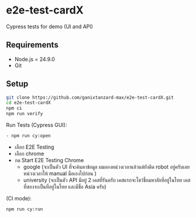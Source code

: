 # e2e-test-cardX

Cypress tests for demo (UI and API)

## Requirements
- Node.js = 24.9.0
- Git

## Setup
```bash
git clone https://github.com/ganixtanzard-max/e2e-test-cardX.git
cd e2e-test-cardX
npm ci
npm run verify

```
Run Tests
(Cypress GUI):
```bash
- npm run cy:open 
```
- เลือก E2E Testing
- เลือก chrome
- กด Start E2E Testing Chrome
  - google (จะเป็นตัว UI ที่จะค้นหาข้อมูล ผมลองหน่วงเวลาแล้วแต่ยังติด robot อยู่ครับเลยหน่วงเวลาให้ manual มือเองไปก่อน )
  - university (จะเป็นตัว API มีอยู๋ 2 เคสที่รันครับ เคสแรกจะโชว์ชื่อมหาลัยที่อยู่ในไทย เคสที่สองจะเป็นที่อยู่ในไทย และมีชื่อ Asia ครับ)

(CI mode):
```bash
npm run cy:run
